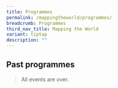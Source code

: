 ```yaml
---
title: Programmes
permalink: /mappingtheworld/programmes/
breadcrumb: Programmes
third_nav_title: Mapping the World
variant: tiptap
description: ""
---
```

<h2>Past programmes</h2>
<blockquote>
<p>All events are over.</p>
</blockquote>
<p></p>